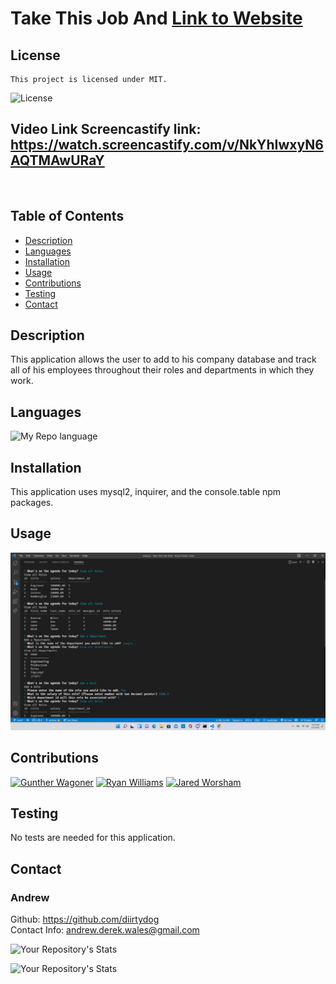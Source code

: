 # Take This Job And  [Link to Website](https://github.com/diirtydog/Take-This-Job-And)
  ## License
    This project is licensed under MIT.
  ![License](https://img.shields.io/badge/License-MIT-blue.svg)

  ## Video Link Screencastify link: https://watch.screencastify.com/v/NkYhIwxyN6AQTMAwURaY
  <img src="assets\Untitled_ Feb 5, 2022 9_42 PM.gif" alt="">

  ## Table of Contents
  - [Description](#description)
  - [Languages](#languages)
  - [Installation](#installation)
  - [Usage](#usage)
  - [Contributions](#contributions)
  - [Testing](#testing)
  - [Contact](#contact)

  ## Description
  This application allows the user to add to his company database and track all of his employees throughout their roles and departments in which they work.
  ## Languages
  ![My Repo language](https://img.shields.io:/github/languages/top/diirtydog/Take-This-Job-And?style=for-the-badge)
  ## Installation
  This application uses mysql2, inquirer, and the console.table npm packages.
  ## Usage
  
  <img src="assets\Screenshot (28).png" alt="Repository image">

  ## Contributions
  [![Gunther Wagoner](https://contrib.rocks/image?repo=GunnySensei/Employee-Tracker)](https://github.com/GunnySensei/Employee-Tracker)
  [![Ryan Williams](https://contrib.rocks/image?repo=Sly-Ry/NoSpace)](https://github.com/Sly-Ry/NoSpace)
  [![Jared Worsham](https://contrib.rocks/image?repo=jaredtrp/employee-tracker)](https://github.com/jaredtrp/employee-tracker)
  ## Testing
  No tests are needed for this application.
  ## Contact
  ### Andrew   
  Github: https://github.com/diirtydog   
  Contact Info: andrew.derek.wales@gmail.com
  
  
  ![Your Repository's Stats](https://github-readme-stats.vercel.app/api/top-langs/?username=diirtydog&theme=blue-green)
  
  
  ![Your Repository's Stats](https://github-readme-stats.vercel.app/api?username=diirtydog&show_icons=true)


